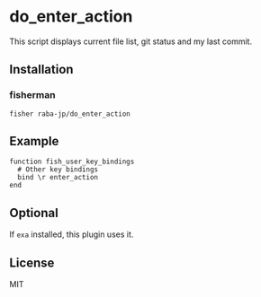 # do_enter_action

This script displays current file list, git status and my last commit.

## Installation
### fisherman
```
fisher raba-jp/do_enter_action
```

## Example
```
function fish_user_key_bindings
  # Other key bindings
  bind \r enter_action
end
```

## Optional
If `exa` installed, this plugin uses it.

## License
MIT
